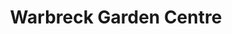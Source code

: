 ---
title: "Warbreck Garden Centre"
url: /lancashire/warbreck-garden-centre/
shop: garden centre
---